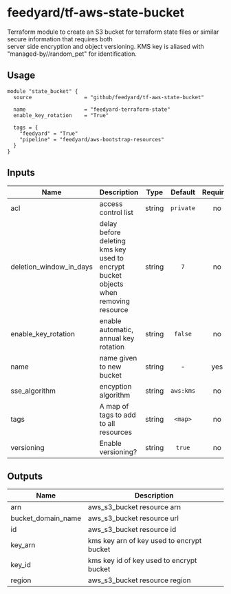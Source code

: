 # feedyard/tf-aws-state-bucket

Terraform module to create an S3 bucket for terraform state files or similar secure information that requires both  
server side encryption and object versioning. KMS key is aliased with "managed-by/<module>/random_pet" for identification.  

## Usage

```
module "state_bucket" {
  source                 = "github/feedyard/tf-aws-state-bucket"

  name                   = "feedyard-terraform-state"
  enable_key_rotation    = "True"
  
  tags = {
    "feedyard" = "True"
    "pipeline" = "feedyard/aws-bootstrap-resources"
  }
}
```

## Inputs

| Name | Description | Type | Default | Required |
|------|-------------|:----:|:-----:|:-----:|
| acl | access control list | string | `private` | no |
| deletion_window_in_days | delay before deleting kms key used to encrypt bucket objects when removing resource | string | `7` | no |
| enable_key_rotation | enable automatic, annual key rotation | string | `false` | no |
| name | name given to new bucket | string | - | yes |
| sse_algorithm | encyption algorithm | string | `aws:kms` | no |
| tags | A map of tags to add to all resources | string | `<map>` | no |
| versioning | Enable versioning? | string | `true` | no |

## Outputs

| Name | Description |
|------|-------------|
| arn | aws_s3_bucket resource arn |
| bucket_domain_name | aws_s3_bucket resource url |
| id | aws_s3_bucket resource id |
| key_arn | kms key arn of key used to encrypt bucket |
| key_id | kms key id of key used to encrypt bucket |
| region | aws_s3_bucket resource region |

